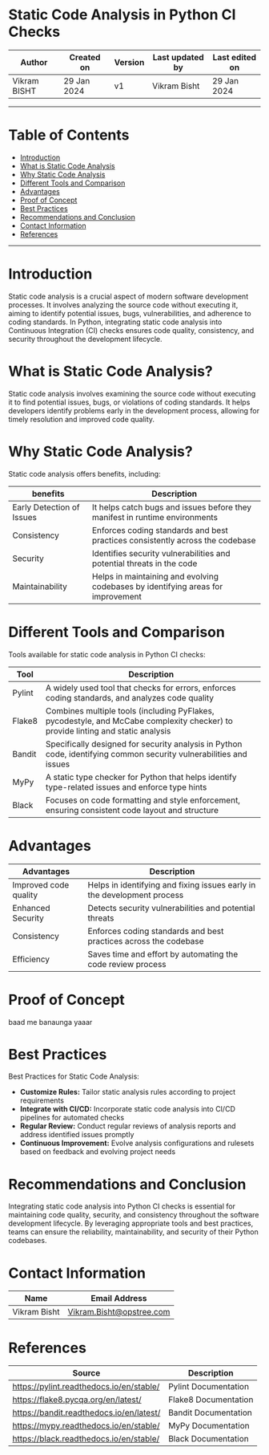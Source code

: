 # Static Code Analysis in Python CI Checks

|   Author     |  Created on   |  Version   | Last updated by | Last edited on |
| ------------ | --------------| -----------|---------------- |--------------- |
| Vikram BISHT | 29 Jan 2024   |     v1     | Vikram Bisht    | 29 Jan 2024    |

---
# Table of Contents 
+ [Introduction](#Introduction)
+ [What is Static Code Analysis](#What-is-Static-Code-Analysis)
+ [Why Static Code Analysis](#Why-Static-Code-Analysis)
+ [Different Tools and Comparison](#Different-Tools-and-Comparison)
+ [Advantages](#Advantages)
+ [Proof of Concept](#Proof-of-Concept)
+ [Best Practices](#Best-Practices)
+ [Recommendations and Conclusion](#Recommendations-and-Conclusion)
+ [Contact Information](#contact-information)
+ [References](#References)
***


# Introduction
Static code analysis is a crucial aspect of modern software development processes. It involves analyzing the source code without executing it, aiming to identify potential issues, bugs, vulnerabilities, and adherence to coding standards. In Python, integrating static code analysis into Continuous Integration (CI) checks ensures code quality, consistency, and security throughout the development lifecycle.

# What is Static Code Analysis?

Static code analysis involves examining the source code without executing it to find potential issues, bugs, or violations of coding standards. It helps developers identify problems early in the development process, allowing for timely resolution and improved code quality.

# Why Static Code Analysis?
Static code analysis offers benefits, including:

|  benefits                    |        Description                                                               |
| ------------                 | ----------------------------------------------------------------------------     |
| Early Detection of Issues    | It helps catch bugs and issues before they manifest in runtime environments      |  
| Consistency                  | Enforces coding standards and best practices consistently across the codebase    |
| Security                     | Identifies security vulnerabilities and potential threats in the code            |
| Maintainability              | Helps in maintaining and evolving codebases by identifying areas for improvement |


# Different Tools and Comparison
Tools available for static code analysis in Python CI checks:

|  Tool                  |        Description                                                                                                                    |
| ------------           | ---------------------------------------------------------------------------------------------------------                             |
| Pylint                 | A widely used tool that checks for errors, enforces coding standards, and analyzes code quality                                       |  
| Flake8                 | Combines multiple tools (including PyFlakes, pycodestyle, and McCabe complexity checker) to provide linting and static analysis       |
| Bandit                 | Specifically designed for security analysis in Python code, identifying common security vulnerabilities and issues                    |
| MyPy                   | A static type checker for Python that helps identify type-related issues and enforce type hints                                      | 
| Black                  | Focuses on code formatting and style enforcement, ensuring consistent code layout and structure                                       |

# Advantages

|  Advantages              |        Description                                                         |
| ------------             | ------------------------------------------------------------------------   |
| Improved code quality    | Helps in identifying and fixing issues early in the development process    |  
| Enhanced Security        | Detects security vulnerabilities and potential threats                     |
| Consistency              | Enforces coding standards and best practices across the codebase           |
| Efficiency               | Saves time and effort by automating the code review process                |

# Proof of Concept

baad me banaunga yaaar

# Best Practices

 Best Practices for Static Code Analysis: 
* **Customize Rules:** Tailor static analysis rules according to project requirements
* **Integrate with CI/CD:** Incorporate static code analysis into CI/CD pipelines for automated checks
* **Regular Review:** Conduct regular reviews of analysis reports and address identified issues promptly
* **Continuous Improvement:** Evolve analysis configurations and rulesets based on feedback and evolving project needs

 # Recommendations and Conclusion

Integrating static code analysis into Python CI checks is essential for maintaining code quality, security, and consistency throughout the software development lifecycle. By leveraging appropriate tools and best practices, teams can ensure the reliability, maintainability, and security of their Python codebases.

# Contact Information

|  Name                     |        	Email Address           |
| ------------              | --------------------------------|
| Vikram Bisht              |  Vikram.Bisht@opstree.com       |  

# References

|  Source                                                                                 |        Description      |
| ------------                                                                            | ----------------------- |
| https://pylint.readthedocs.io/en/stable/                                                | Pylint Documentation    |  
| https://flake8.pycqa.org/en/latest/                                                     | Flake8 Documentation    |	
| https://bandit.readthedocs.io/en/latest/                                                | Bandit Documentation    |
| https://mypy.readthedocs.io/en/stable/                                                  | MyPy Documentation      |	
| https://black.readthedocs.io/en/stable/                                                 | Black Documentation     |
